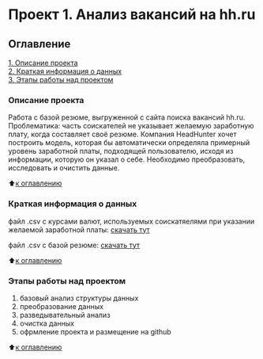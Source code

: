 # Проект 1. Анализ вакансий на hh.ru

## Оглавление  
[1. Описание проекта](.README.md#Описание-проекта)  
[2. Краткая информация о данных](.README.md#Краткая-информация-о-данных)  
[3. Этапы работы над проектом](.README.md#Этапы-работы-над-проектом)  

### Описание проекта    
Работа с базой резюме, выгруженной с сайта поиска вакансий hh.ru.
Проблематика: часть соискателей не указывает желаемую заработную плату, когда составляет своё резюме.
Компания HeadHunter хочет построить модель, которая бы автоматически определяла примерный уровень заработной платы, подходящей пользователю, исходя из информации, которую он указал о себе. 
Необходимо преобразовать, исследовать и очистить данные. 

:arrow_up:[к оглавлению](_)

### Краткая информация о данных
файл .csv c курсами валют, используемых соискатяелями при указании желаемой заработной платы:
[скачать тут](https://drive.google.com/file/d/1ZLVJHiQOmuLoRKPC4Uh9HpO7QztKC9Vk/view?usp=sharing)

файл .csv c базой резюме:
[скачать тут](https://drive.google.com/file/d/1vOMbV4hbSWOxLiHOfVihEODPIRTBs0M-/view?usp=sharing)
  
:arrow_up:[к оглавлению](.README.md#Оглавление)

### Этапы работы над проектом  
1. базовый анализ структуры данных
2. преобразование данных
3. разведывательный анализ
4. очистка данных
5. офрмление проекта и размещение на github

:arrow_up:[к оглавлению](.README.md#Оглавление)
